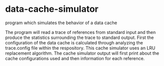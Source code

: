 # data-cache-simulator
program which simulates the behavior of a data cache

The program will read a trace of references from standard input and then produce the statistics surrounding the trace to standard output. First the configuration of the data cache is calculated through analyzing the trace.config file within the respository. This cache simulator uses an LRU replacement algorithm. The cache simulator output will first print about the cache configurations used and then information for each reference. 
